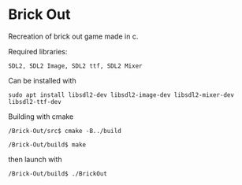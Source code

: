 # Brick Out

Recreation of brick out game made in c. 

Required libraries:
```
SDL2, SDL2 Image, SDL2 ttf, SDL2 Mixer
```
Can be installed with
```
sudo apt install libsdl2-dev libsdl2-image-dev libsdl2-mixer-dev libsdl2-ttf-dev
```

Building with cmake
```
/Brick-Out/src$ cmake -B../build

/Brick-Out/build$ make
```
then launch with 
```
/Brick-Out/build$ ./BrickOut
```
